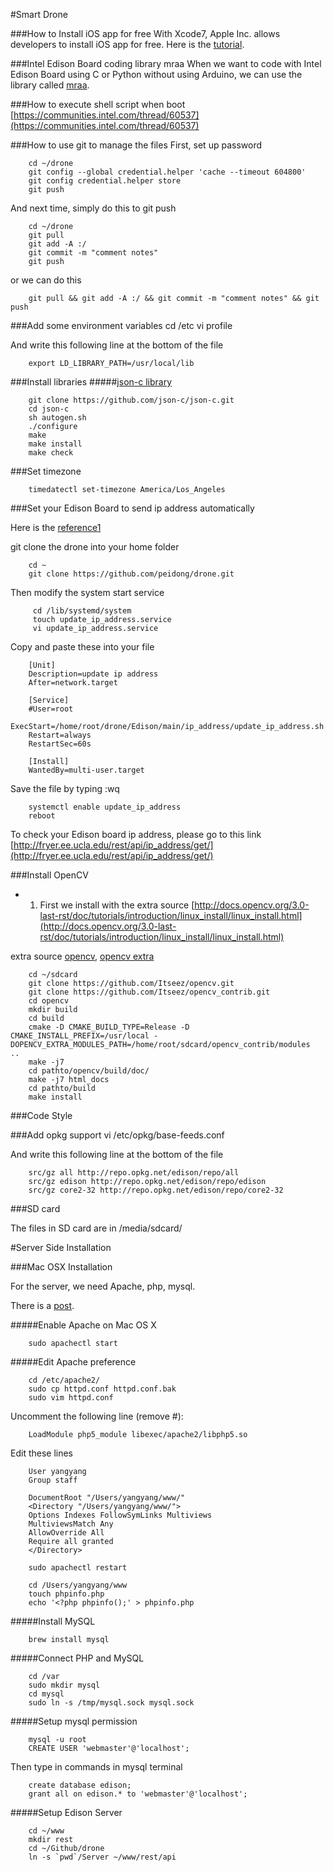 #Smart Drone

###How to Install iOS app for free
With Xcode7, Apple Inc. allows developers to install iOS app for free. Here is the [tutorial](http://bouk.co/blog/sideload-iphone/).

###Intel Edison Board coding library mraa
When we want to code with Intel Edison Board using C or Python without using Arduino, we can use the library called [mraa](https://github.com/intel-iot-devkit/mraa).

###How to execute shell script when boot
[https://communities.intel.com/thread/60537](https://communities.intel.com/thread/60537)

###How to use git to manage the files
First, set up password

        cd ~/drone
        git config --global credential.helper 'cache --timeout 604800'
        git config credential.helper store
        git push

And next time, simply do this to git push

        cd ~/drone
        git pull
        git add -A :/
        git commit -m "comment notes"
        git push

or we can do this

        git pull && git add -A :/ && git commit -m "comment notes" && git push

###Add some environment variables
        cd /etc
        vi profile

And write this following line at the bottom of the file

        export LD_LIBRARY_PATH=/usr/local/lib

###Install libraries
#####[json-c library](https://github.com/json-c/json-c)

        git clone https://github.com/json-c/json-c.git
        cd json-c
        sh autogen.sh
        ./configure
        make
        make install
        make check

###Set timezone

        timedatectl set-timezone America/Los_Angeles

###Set your Edison Board to send ip address automatically

Here is the [reference1](https://communities.intel.com/message/255137)

git clone the drone into your home folder

        cd ~
        git clone https://github.com/peidong/drone.git

Then modify the system start service

         cd /lib/systemd/system
         touch update_ip_address.service
         vi update_ip_address.service

Copy and paste these into your file

        [Unit]
        Description=update ip address
        After=network.target

        [Service]
        #User=root
        ExecStart=/home/root/drone/Edison/main/ip_address/update_ip_address.sh
        Restart=always
        RestartSec=60s

        [Install]
        WantedBy=multi-user.target

Save the file by typing :wq

        systemctl enable update_ip_address
        reboot

To check your Edison board ip address, please go to this link [http://fryer.ee.ucla.edu/rest/api/ip_address/get/](http://fryer.ee.ucla.edu/rest/api/ip_address/get/)

###Install OpenCV

- 1. First we install with the extra source [http://docs.opencv.org/3.0-last-rst/doc/tutorials/introduction/linux_install/linux_install.html](http://docs.opencv.org/3.0-last-rst/doc/tutorials/introduction/linux_install/linux_install.html)

extra source [opencv](https://github.com/Itseez/opencv), [opencv extra](https://github.com/Itseez/opencv_contrib)

        cd ~/sdcard
        git clone https://github.com/Itseez/opencv.git
        git clone https://github.com/Itseez/opencv_contrib.git
        cd opencv
        mkdir build
        cd build
        cmake -D CMAKE_BUILD_TYPE=Release -D CMAKE_INSTALL_PREFIX=/usr/local -DOPENCV_EXTRA_MODULES_PATH=/home/root/sdcard/opencv_contrib/modules  ..
        make -j7
        cd pathto/opencv/build/doc/
        make -j7 html_docs
        cd pathto/build
        make install

###Code Style

###Add opkg support
        vi /etc/opkg/base-feeds.conf

And write this following line at the bottom of the file

        src/gz all http://repo.opkg.net/edison/repo/all
        src/gz edison http://repo.opkg.net/edison/repo/edison
        src/gz core2-32 http://repo.opkg.net/edison/repo/core2-32

###SD card

The files in SD card are in /media/sdcard/

#Server Side Installation

###Mac OSX Installation

For the server, we need Apache, php, mysql.

There is a [post](http://jason.pureconcepts.net/2015/10/install-apache-php-mysql-mac-os-x-el-capitan/).

#####Enable Apache on Mac OS X

        sudo apachectl start

#####Edit Apache preference

        cd /etc/apache2/
        sudo cp httpd.conf httpd.conf.bak
        sudo vim httpd.conf

Uncomment the following line (remove #):

        LoadModule php5_module libexec/apache2/libphp5.so

Edit these lines

        User yangyang
        Group staff

        DocumentRoot "/Users/yangyang/www/"
        <Directory "/Users/yangyang/www/">
        Options Indexes FollowSymLinks Multiviews
        MultiviewsMatch Any
        AllowOverride All
        Require all granted
        </Directory>

        sudo apachectl restart

        cd /Users/yangyang/www
        touch phpinfo.php
		echo '<?php phpinfo();' > phpinfo.php

#####Install MySQL

        brew install mysql

#####Connect PHP and MySQL

        cd /var
        sudo mkdir mysql
        cd mysql
        sudo ln -s /tmp/mysql.sock mysql.sock

#####Setup mysql permission

        mysql -u root
        CREATE USER 'webmaster'@'localhost';

Then type in commands in mysql terminal

        create database edison;
        grant all on edison.* to 'webmaster'@'localhost';


#####Setup Edison Server

        cd ~/www
        mkdir rest
        cd ~/Github/drone
        ln -s `pwd`/Server ~/www/rest/api


